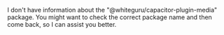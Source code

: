 I don't have information about the "@whiteguru/capacitor-plugin-media" package. You might want to check the correct package name and then come back, so I can assist you better.